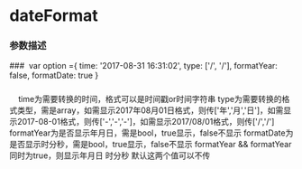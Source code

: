 # dateFormat
### 参数描述
### 
var option ={
        time: '2017-08-31 16:31:02',
        type: ['/', '/'],
        formatYear: false,
        formatDate: true
     }
###
     time为需要转换的时间，格式可以是时间戳or时间字符串
     type为需要转换的格式类型，需是array，如需显示2017年08月01日格式，则传['年','月','日']，如需显示2017-08-01格式，则传['-','-','-']，如需显示2017/08/01格式，则传['/','/']
     formatYear为是否显示年月日，需是bool，true显示，false不显示
     formatDate为是否显示时分秒，需是bool，true显示，false不显示
     formatYear && formatYear 同时为true，则显示年月日 时分秒
     默认这两个值可以不传
